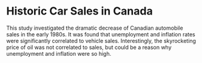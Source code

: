 # Historic Car Sales in Canada
This study investigated the dramatic decrease of Canadian automobile sales in the early 1980s. It was found that unemployment and inflation rates were significantly correlated to vehicle sales. Interestingly, the skyrocketing price of oil was not correlated to sales, but could be a reason why unemployment and inflation were so high.
